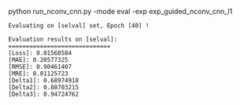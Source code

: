 


python run_nconv_cnn.py -mode eval -exp exp_guided_nconv_cnn_l1

    Evaluating on [selval] set, Epoch [40] !

    Evaluation results on [selval]:
    =============================
    [Loss]: 0.01568584
    [MAE]: 0.20577325
    [RMSE]: 0.90461407
    [MRE]: 0.01125723
    [Delta1]: 0.68974918
    [Delta2]: 0.88703215
    [Delta3]: 0.94724762



